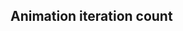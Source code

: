 ## Animation iteration count

<!-- <values.animationIterationCount> -->
<!-- </values.animationIterationCount> -->

<!-- <variants.animationIterationCount> -->
<!-- </variants.animationIterationCount> -->